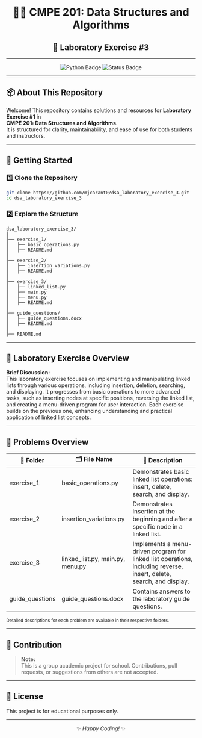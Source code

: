 <div align="center">

# 🧑‍💻 CMPE 201: Data Structures and Algorithms  
## 🌟 Laboratory Exercise #3

---

</div>

<p align="center">
  <img src="https://img.shields.io/badge/Python-3.x-blue?logo=python" alt="Python Badge">
  <img src="https://img.shields.io/badge/Status-In%20Progress-yellow" alt="Status Badge">
</p>

---

## 📦 About This Repository

Welcome! This repository contains solutions and resources for **Laboratory Exercise #1** in  
<b>CMPE 201: Data Structures and Algorithms</b>.  
It is structured for clarity, maintainability, and ease of use for both students and instructors.

---

## 🚀 Getting Started

### 1️⃣ Clone the Repository

```bash
git clone https://github.com/mjcarant0/dsa_laboratory_exercise_3.git
cd dsa_laboratory_exercise_3
```

### 2️⃣ Explore the Structure

```
dsa_laboratory_exercise_3/
│
├── exercise_1/
│   ├── basic_operations.py
│   ├── README.md
│
├── exercise_2/
│   ├── insertion_variations.py
│   ├── README.md
│
├── exercise_3/
│   ├── linked_list.py
│   ├── main.py
│   ├── menu.py
│   ├── README.md
│
├── guide_questions/
│   ├── guide_questions.docx
│   ├── README.md
│
├── README.md
```

---

## 📝 Laboratory Exercise Overview

**Brief Discussion:**  
This laboratory exercise focuses on implementing and manipulating linked lists through various operations, including insertion, deletion, searching, and displaying. It progresses from basic operations to more advanced tasks, such as inserting nodes at specific positions, reversing the linked list, and creating a menu-driven program for user interaction. Each exercise builds on the previous one, enhancing understanding and practical application of linked list concepts.

---

## 🧩 Problems Overview

<table>
  <thead>
    <tr>
      <th>📁 Folder</th>
      <th>🗂️ File Name</th>
      <th>📝 Description</th>
    </tr>
  </thead>
  <tbody>
    <tr>
      <td>exercise_1</td>
      <td>basic_operations.py</td>
      <td>Demonstrates basic linked list operations: insert, delete, search, and display.</td>
    </tr>
    <tr>
      <td>exercise_2</td>
      <td>insertion_variations.py</td>
      <td>Demonstrates insertion at the beginning and after a specific node in a linked list.</td>
    </tr>
    <tr>
      <td>exercise_3</td>
      <td>linked_list.py, main.py, menu.py</td>
      <td>Implements a menu-driven program for linked list operations, including reverse, insert, delete, search, and display.</td>
    </tr>
    <tr>
      <td>guide_questions</td>
      <td>guide_questions.docx</td>
      <td>Contains answers to the laboratory guide questions.</td>
    </tr>
  </tbody>
</table>

<sub>Detailed descriptions for each problem are available in their respective folders.</sub>

---

## 🚫 Contribution

> **Note:**  
> This is a group academic project for school. Contributions, pull requests, or suggestions from others are not accepted.

---

## 📄 License

This project is for educational purposes only.

---

<div align="center">

✨ _Happy Coding!_ ✨

</div>